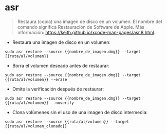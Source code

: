# asr

> Restaura (copia) una imagen de disco en un volumen.
> El nombre del comando significa Restauración de Software de Apple.
> Más información: <https://keith.github.io/xcode-man-pages/asr.8.html>.

- Restaura una imagen de disco en un volumen:

`sudo asr restore --source {{nombre_de_imagen.dmg}} --target {{ruta/al/volumen}}`

- Borra el volumen deseado antes de restaurar:

`sudo asr restore --source {{nombre_de_imagen.dmg}} --target {{ruta/al/volumen}} --erase`

- Omite la verificación después de restaurar:

`sudo asr restore --source {{nombre_de_imagen.dmg}} --target {{ruta/al/volumen}} --noverify`

- Clona volúmenes sin el uso de una imagen de disco intermedia:

`sudo asr restore --source {{ruta/al/volumen}} --target {{ruta/al/volumen_clonado}}`
